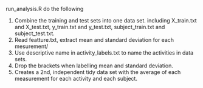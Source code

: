 run_analysis.R do the following

1. Combine the training and test sets into one data set. including X_train.txt and X_test.txt, y_train.txt and y_test.txt, subject_train.txt and subject_test.txt.
2. Read featture.txt, extract mean and standard deviation for each mesurement/
3. Use descriptive name in activity_labels.txt to name the activities in data sets.
4. Drop the brackets when labelling  mean and standard deviation.
5. Creates a 2nd, independent tidy data set with the average of each measurement for each activity and each subject.

